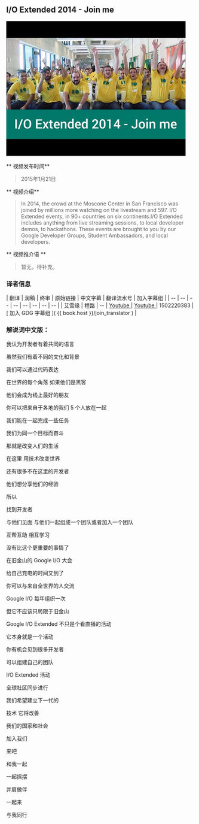 
## I/O Extended 2014 - Join me

![video_screenshot](images/A-bjrru5bLU.jpg)

** 视频发布时间**
 
> 2015年1月21日

** 视频介绍**

> In 2014, the crowd at the Moscone Center in San Francisco was joined by millions more watching on the livestream and 597. I/O Extended events, in 90+ countries on six continents.I/O Extended includes anything from live streaming sessions, to local developer demos, to hackathons. These events are brought to you by our Google Developer Groups, Student Ambassadors, and local developers.

** 视频推介语 **

>  暂无，待补充。


### 译者信息

| 翻译 | 润稿 | 终审 | 原始链接 | 中文字幕 |  翻译流水号  |  加入字幕组  |
| -- | -- | -- | -- | -- |  -- | -- | -- |
| 艾雪缘 | 程路 | -- | [ Youtube ]( https://www.youtube.com/watch?v=A-bjrru5bLU )  |  [ Youtube ]( https://www.youtube.com/watch?v=A-bjrru5bLU ) | 1502220383 | [ 加入 GDG 字幕组 ]( {{ book.host }}/join_translator )  |



### 解说词中文版：

我认为开发者有着共同的语言

虽然我们有着不同的文化和背景

我们可以通过代码表达

在世界的每个角落  如果他们是黑客

他们会成为线上最好的朋友

你可以把来自于各地的我们 5 个人放在一起

我们能在一起完成一些任务

我们为同一个目标而奋斗

那就是改变人们的生活

在这里  用技术改变世界

还有很多不在这里的开发者

他们想分享他们的经验

所以

找到开发者

与他们见面  与他们一起组成一个团队或者加入一个团队

互帮互助  相互学习

没有比这个更重要的事情了


在旧金山的 Google I/O 大会

给自己充电的时间又到了

你可以与来自全世界的人交流

Google I/O 每年组织一次

但它不应该只局限于旧金山

Google  I/O Extended 不只是个看直播的活动

它本身就是一个活动

你有机会见到很多开发者

可以组建自己的团队

I/O Extended 活动

全球社区同步进行

我们希望建立下一代的

技术  它将改善

我们的国家和社会

加入我们

来吧

和我一起

一起摇摆

并肩做伴

一起来

与我同行